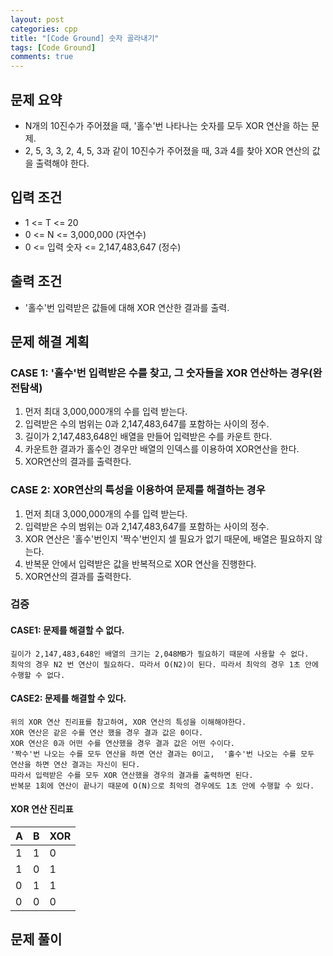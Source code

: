 ```yaml
---
layout: post
categories: cpp
title: "[Code Ground] 숫자 골라내기"
tags: [Code Ground]
comments: true
---
```


## 문제 요약
- N개의 10진수가 주어졌을 때, '홀수'번 나타나는 숫자를 모두 XOR 연산을 하는 문제.
- 2, 5, 3, 3, 2, 4, 5, 3과 같이 10진수가 주어졌을 때, 3과 4를 찾아 XOR 연산의 값을 출력해야 한다.

## 입력 조건
- 1 <= T <= 20
- 0 <= N <= 3,000,000 (자연수)
- 0 <= 입력 숫자 <= 2,147,483,647  (정수)

## 출력 조건
- '홀수'번 입력받은 값들에 대해 XOR 연산한 결과를 출력.

## 문제 해결 계획
### CASE 1: '홀수'번 입력받은 수를 찾고, 그 숫자들을 XOR 연산하는 경우(완전탐색)
1. 먼저 최대 3,000,000개의 수를 입력 받는다.
2. 입력받은 수의 범위는 0과 2,147,483,647를 포함하는 사이의 정수.
3. 길이가 2,147,483,648인 배열을 만들어 입력받은 수를 카운트 한다.
4. 카운트한 결과가 홀수인 경우만 배열의 인덱스를 이용하여 XOR연산을 한다.
5. XOR연산의 결과를 출력한다.

### CASE 2: XOR연산의 특성을 이용하여 문제를 해결하는 경우
1. 먼저 최대 3,000,000개의 수를 입력 받는다.
2. 입력받은 수의 범위는 0과 2,147,483,647를 포함하는 사이의 정수.
3. XOR 연산은 '홀수'번인지 '짝수'번인지 셀 필요가 없기 때문에, 배열은 필요하지 않는다.
4. 반복문 안에서 입력받은 값을 반복적으로 XOR 연산을 진행한다.
5. XOR연산의 결과를 출력한다.

### 검증
#### CASE1: 문제를 해결할 수 없다.
```
길이가 2,147,483,648인 배열의 크기는 2,048MB가 필요하기 때문에 사용할 수 없다.
최악의 경우 N2 번 연산이 필요하다. 따라서 O(N2)이 된다. 따라서 최악의 경우 1초 안에 수행할 수 없다.
```

#### CASE2: 문제를 해결할 수 있다.
```
위의 XOR 연산 진리표를 참고하여, XOR 연산의 특성을 이해해야한다.
XOR 연산은 같은 수를 연산 했을 경우 결과 값은 0이다.
XOR 연산은 0과 어떤 수를 연산했을 경우 결과 값은 어떤 수이다.
'짝수'번 나오는 수를 모두 연산을 하면 연산 결과는 0이고,  '홀수'번 나오는 수를 모두 연산을 하면 연산 결과는 자신이 된다.
따라서 입력받은 수를 모두 XOR 연산했을 경우의 결과를 출력하면 된다.
반복문 1회에 연산이 끝나기 때문에 O(N)으로 최악의 경우에도 1초 안에 수행할 수 있다.
```

#### XOR 연산 진리표

|A|B|XOR|
|---|---|---|
|1|1|0|
|1|0|1|
|0|1|1|
|0|0|0|

## 문제 풀이
<script src="https://gist.github.com/junbly/8b39133490bd18e6dabdf9799eea6cc8.js"></script>
